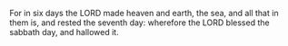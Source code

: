For in six days the LORD made heaven and earth, the sea, and all that in them is, and rested the seventh day: wherefore the LORD blessed the sabbath day, and hallowed it.
